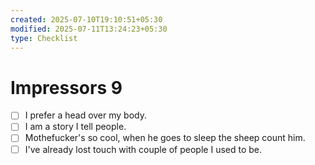 ```yaml
---
created: 2025-07-10T19:10:51+05:30
modified: 2025-07-11T13:24:23+05:30
type: Checklist
---
```


# Impressors 9

- [ ] I prefer a head over my body.
- [ ] I am a story I tell people.
- [ ] Mothefucker's so cool, when he goes to sleep the sheep count him.
- [ ] I've already lost touch with couple of people I used to be.

